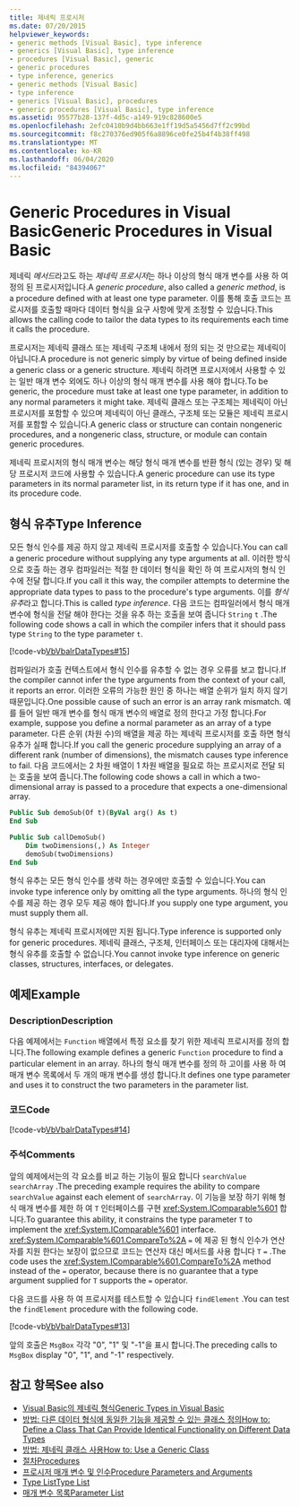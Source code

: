 ```yaml
---
title: 제네릭 프로시저
ms.date: 07/20/2015
helpviewer_keywords:
- generic methods [Visual Basic], type inference
- generics [Visual Basic], type inference
- procedures [Visual Basic], generic
- generic procedures
- type inference, generics
- generic methods [Visual Basic]
- type inference
- generics [Visual Basic], procedures
- generic procedures [Visual Basic], type inference
ms.assetid: 95577b28-137f-4d5c-a149-919c828600e5
ms.openlocfilehash: 2efc0410b9d4bb663e1ff19d5a5456d7ff2c99bd
ms.sourcegitcommit: f8c270376ed905f6a8896ce0fe25b4f4b38ff498
ms.translationtype: MT
ms.contentlocale: ko-KR
ms.lasthandoff: 06/04/2020
ms.locfileid: "84394067"
---
```

# <a name="generic-procedures-in-visual-basic"></a><span data-ttu-id="b4544-102">Generic Procedures in Visual Basic</span><span class="sxs-lookup"><span data-stu-id="b4544-102">Generic Procedures in Visual Basic</span></span>
<span data-ttu-id="b4544-103">제네릭 *메서드*라고도 하는 *제네릭 프로시저*는 하나 이상의 형식 매개 변수를 사용 하 여 정의 된 프로시저입니다.</span><span class="sxs-lookup"><span data-stu-id="b4544-103">A *generic procedure*, also called a *generic method*, is a procedure defined with at least one type parameter.</span></span> <span data-ttu-id="b4544-104">이를 통해 호출 코드는 프로시저를 호출할 때마다 데이터 형식을 요구 사항에 맞게 조정할 수 있습니다.</span><span class="sxs-lookup"><span data-stu-id="b4544-104">This allows the calling code to tailor the data types to its requirements each time it calls the procedure.</span></span>  
  
 <span data-ttu-id="b4544-105">프로시저는 제네릭 클래스 또는 제네릭 구조체 내에서 정의 되는 것 만으로는 제네릭이 아닙니다.</span><span class="sxs-lookup"><span data-stu-id="b4544-105">A procedure is not generic simply by virtue of being defined inside a generic class or a generic structure.</span></span> <span data-ttu-id="b4544-106">제네릭 하려면 프로시저에서 사용할 수 있는 일반 매개 변수 외에도 하나 이상의 형식 매개 변수를 사용 해야 합니다.</span><span class="sxs-lookup"><span data-stu-id="b4544-106">To be generic, the procedure must take at least one type parameter, in addition to any normal parameters it might take.</span></span> <span data-ttu-id="b4544-107">제네릭 클래스 또는 구조체는 제네릭이 아닌 프로시저를 포함할 수 있으며 제네릭이 아닌 클래스, 구조체 또는 모듈은 제네릭 프로시저를 포함할 수 있습니다.</span><span class="sxs-lookup"><span data-stu-id="b4544-107">A generic class or structure can contain nongeneric procedures, and a nongeneric class, structure, or module can contain generic procedures.</span></span>  
  
 <span data-ttu-id="b4544-108">제네릭 프로시저의 형식 매개 변수는 해당 형식 매개 변수를 반환 형식 (있는 경우) 및 해당 프로시저 코드에 사용할 수 있습니다.</span><span class="sxs-lookup"><span data-stu-id="b4544-108">A generic procedure can use its type parameters in its normal parameter list, in its return type if it has one, and in its procedure code.</span></span>  
  
## <a name="type-inference"></a><span data-ttu-id="b4544-109">형식 유추</span><span class="sxs-lookup"><span data-stu-id="b4544-109">Type Inference</span></span>  
 <span data-ttu-id="b4544-110">모든 형식 인수를 제공 하지 않고 제네릭 프로시저를 호출할 수 있습니다.</span><span class="sxs-lookup"><span data-stu-id="b4544-110">You can call a generic procedure without supplying any type arguments at all.</span></span> <span data-ttu-id="b4544-111">이러한 방식으로 호출 하는 경우 컴파일러는 적절 한 데이터 형식을 확인 하 여 프로시저의 형식 인수에 전달 합니다.</span><span class="sxs-lookup"><span data-stu-id="b4544-111">If you call it this way, the compiler attempts to determine the appropriate data types to pass to the procedure's type arguments.</span></span> <span data-ttu-id="b4544-112">이를 *형식 유추*라고 합니다.</span><span class="sxs-lookup"><span data-stu-id="b4544-112">This is called *type inference*.</span></span> <span data-ttu-id="b4544-113">다음 코드는 컴파일러에서 형식 매개 변수에 형식을 전달 해야 한다는 것을 유추 하는 호출을 보여 줍니다 `String` `t` .</span><span class="sxs-lookup"><span data-stu-id="b4544-113">The following code shows a call in which the compiler infers that it should pass type `String` to the type parameter `t`.</span></span>  
  
 [!code-vb[VbVbalrDataTypes#15](~/samples/snippets/visualbasic/VS_Snippets_VBCSharp/VbVbalrDataTypes/VB/Class1.vb#15)]  
  
 <span data-ttu-id="b4544-114">컴파일러가 호출 컨텍스트에서 형식 인수를 유추할 수 없는 경우 오류를 보고 합니다.</span><span class="sxs-lookup"><span data-stu-id="b4544-114">If the compiler cannot infer the type arguments from the context of your call, it reports an error.</span></span> <span data-ttu-id="b4544-115">이러한 오류의 가능한 원인 중 하나는 배열 순위가 일치 하지 않기 때문입니다.</span><span class="sxs-lookup"><span data-stu-id="b4544-115">One possible cause of such an error is an array rank mismatch.</span></span> <span data-ttu-id="b4544-116">예를 들어 일반 매개 변수를 형식 매개 변수의 배열로 정의 한다고 가정 합니다.</span><span class="sxs-lookup"><span data-stu-id="b4544-116">For example, suppose you define a normal parameter as an array of a type parameter.</span></span> <span data-ttu-id="b4544-117">다른 순위 (차원 수)의 배열을 제공 하는 제네릭 프로시저를 호출 하면 형식 유추가 실패 합니다.</span><span class="sxs-lookup"><span data-stu-id="b4544-117">If you call the generic procedure supplying an array of a different rank (number of dimensions), the mismatch causes type inference to fail.</span></span> <span data-ttu-id="b4544-118">다음 코드에서는 2 차원 배열이 1 차원 배열을 필요로 하는 프로시저로 전달 되는 호출을 보여 줍니다.</span><span class="sxs-lookup"><span data-stu-id="b4544-118">The following code shows a call in which a two-dimensional array is passed to a procedure that expects a one-dimensional array.</span></span>  
  
```vb  
Public Sub demoSub(Of t)(ByVal arg() As t)
End Sub

Public Sub callDemoSub()
    Dim twoDimensions(,) As Integer
    demoSub(twoDimensions)
End Sub
```
  
 <span data-ttu-id="b4544-119">형식 유추는 모든 형식 인수를 생략 하는 경우에만 호출할 수 있습니다.</span><span class="sxs-lookup"><span data-stu-id="b4544-119">You can invoke type inference only by omitting all the type arguments.</span></span> <span data-ttu-id="b4544-120">하나의 형식 인수를 제공 하는 경우 모두 제공 해야 합니다.</span><span class="sxs-lookup"><span data-stu-id="b4544-120">If you supply one type argument, you must supply them all.</span></span>  
  
 <span data-ttu-id="b4544-121">형식 유추는 제네릭 프로시저에만 지원 됩니다.</span><span class="sxs-lookup"><span data-stu-id="b4544-121">Type inference is supported only for generic procedures.</span></span> <span data-ttu-id="b4544-122">제네릭 클래스, 구조체, 인터페이스 또는 대리자에 대해서는 형식 유추를 호출할 수 없습니다.</span><span class="sxs-lookup"><span data-stu-id="b4544-122">You cannot invoke type inference on generic classes, structures, interfaces, or delegates.</span></span>  
  
## <a name="example"></a><span data-ttu-id="b4544-123">예제</span><span class="sxs-lookup"><span data-stu-id="b4544-123">Example</span></span>  
  
### <a name="description"></a><span data-ttu-id="b4544-124">Description</span><span class="sxs-lookup"><span data-stu-id="b4544-124">Description</span></span>  
 <span data-ttu-id="b4544-125">다음 예제에서는 `Function` 배열에서 특정 요소를 찾기 위한 제네릭 프로시저를 정의 합니다.</span><span class="sxs-lookup"><span data-stu-id="b4544-125">The following example defines a generic `Function` procedure to find a particular element in an array.</span></span> <span data-ttu-id="b4544-126">하나의 형식 매개 변수를 정의 하 고이를 사용 하 여 매개 변수 목록에서 두 개의 매개 변수를 생성 합니다.</span><span class="sxs-lookup"><span data-stu-id="b4544-126">It defines one type parameter and uses it to construct the two parameters in the parameter list.</span></span>  
  
### <a name="code"></a><span data-ttu-id="b4544-127">코드</span><span class="sxs-lookup"><span data-stu-id="b4544-127">Code</span></span>  
 [!code-vb[VbVbalrDataTypes#14](~/samples/snippets/visualbasic/VS_Snippets_VBCSharp/VbVbalrDataTypes/VB/Class1.vb#14)]  
  
### <a name="comments"></a><span data-ttu-id="b4544-128">주석</span><span class="sxs-lookup"><span data-stu-id="b4544-128">Comments</span></span>  
 <span data-ttu-id="b4544-129">앞의 예제에서는의 각 요소를 비교 하는 기능이 필요 합니다 `searchValue` `searchArray` .</span><span class="sxs-lookup"><span data-stu-id="b4544-129">The preceding example requires the ability to compare `searchValue` against each element of `searchArray`.</span></span> <span data-ttu-id="b4544-130">이 기능을 보장 하기 위해 형식 매개 변수를 제한 하 여 `T` 인터페이스를 구현 <xref:System.IComparable%601> 합니다.</span><span class="sxs-lookup"><span data-stu-id="b4544-130">To guarantee this ability, it constrains the type parameter `T` to implement the <xref:System.IComparable%601> interface.</span></span> <span data-ttu-id="b4544-131"><xref:System.IComparable%601.CompareTo%2A> `=` 에 제공 된 형식 인수가 연산자를 지원 한다는 보장이 없으므로 코드는 연산자 대신 메서드를 사용 합니다 `T` `=` .</span><span class="sxs-lookup"><span data-stu-id="b4544-131">The code uses the <xref:System.IComparable%601.CompareTo%2A> method instead of the `=` operator, because there is no guarantee that a type argument supplied for `T` supports the `=` operator.</span></span>  
  
 <span data-ttu-id="b4544-132">다음 코드를 사용 하 여 프로시저를 테스트할 수 있습니다 `findElement` .</span><span class="sxs-lookup"><span data-stu-id="b4544-132">You can test the `findElement` procedure with the following code.</span></span>  
  
 [!code-vb[VbVbalrDataTypes#13](~/samples/snippets/visualbasic/VS_Snippets_VBCSharp/VbVbalrDataTypes/VB/Class1.vb#13)]  
  
 <span data-ttu-id="b4544-133">앞의 호출은 `MsgBox` 각각 "0", "1" 및 "-1"을 표시 합니다.</span><span class="sxs-lookup"><span data-stu-id="b4544-133">The preceding calls to `MsgBox` display "0", "1", and "-1" respectively.</span></span>  
  
## <a name="see-also"></a><span data-ttu-id="b4544-134">참고 항목</span><span class="sxs-lookup"><span data-stu-id="b4544-134">See also</span></span>

- [<span data-ttu-id="b4544-135">Visual Basic의 제네릭 형식</span><span class="sxs-lookup"><span data-stu-id="b4544-135">Generic Types in Visual Basic</span></span>](generic-types.md)
- [<span data-ttu-id="b4544-136">방법: 다른 데이터 형식에 동일한 기능을 제공할 수 있는 클래스 정의</span><span class="sxs-lookup"><span data-stu-id="b4544-136">How to: Define a Class That Can Provide Identical Functionality on Different Data Types</span></span>](how-to-define-a-class-that-can-provide-identical-functionality.md)
- [<span data-ttu-id="b4544-137">방법: 제네릭 클래스 사용</span><span class="sxs-lookup"><span data-stu-id="b4544-137">How to: Use a Generic Class</span></span>](how-to-use-a-generic-class.md)
- [<span data-ttu-id="b4544-138">절차</span><span class="sxs-lookup"><span data-stu-id="b4544-138">Procedures</span></span>](../procedures/index.md)
- [<span data-ttu-id="b4544-139">프로시저 매개 변수 및 인수</span><span class="sxs-lookup"><span data-stu-id="b4544-139">Procedure Parameters and Arguments</span></span>](../procedures/procedure-parameters-and-arguments.md)
- [<span data-ttu-id="b4544-140">Type List</span><span class="sxs-lookup"><span data-stu-id="b4544-140">Type List</span></span>](../../../language-reference/statements/type-list.md)
- [<span data-ttu-id="b4544-141">매개 변수 목록</span><span class="sxs-lookup"><span data-stu-id="b4544-141">Parameter List</span></span>](../../../language-reference/statements/parameter-list.md)
